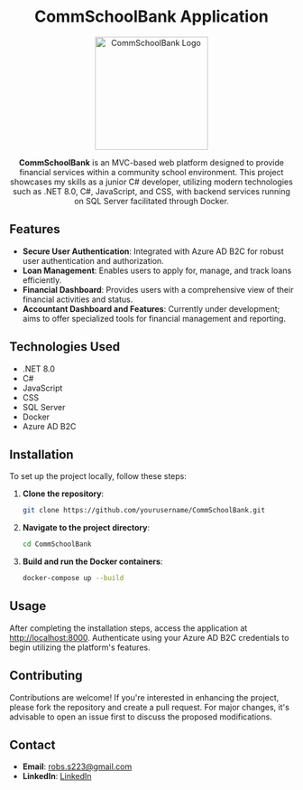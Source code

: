 
<h1 align="center">CommSchoolBank Application</h1>

<p align="center">
  <img src="https://i.imgur.com/2XYaOiY.png" alt="CommSchoolBank Logo" width="200">
</p>


<p align="center">
  <strong>CommSchoolBank</strong> is an MVC-based web platform designed to provide financial services within a community school environment. This project showcases my skills as a junior C# developer, utilizing modern technologies such as .NET 8.0, C#, JavaScript, and CSS, with backend services running on SQL Server facilitated through Docker.
</p>

## Features

- **Secure User Authentication**: Integrated with Azure AD B2C for robust user authentication and authorization.
- **Loan Management**: Enables users to apply for, manage, and track loans efficiently.
- **Financial Dashboard**: Provides users with a comprehensive view of their financial activities and status.
- **Accountant Dashboard and Features**: Currently under development; aims to offer specialized tools for financial management and reporting.

## Technologies Used

- .NET 8.0
- C#
- JavaScript
- CSS
- SQL Server
- Docker
- Azure AD B2C

## Installation

To set up the project locally, follow these steps:

1. **Clone the repository**:
   ```bash
   git clone https://github.com/yourusername/CommSchoolBank.git
   ```
2. **Navigate to the project directory**:
   ```bash
   cd CommSchoolBank
   ```
3. **Build and run the Docker containers**:
   ```bash
   docker-compose up --build
   ```

## Usage

After completing the installation steps, access the application at [http://localhost:8000](http://localhost:8000). Authenticate using your Azure AD B2C credentials to begin utilizing the platform's features.

## Contributing

Contributions are welcome! If you're interested in enhancing the project, please fork the repository and create a pull request. For major changes, it's advisable to open an issue first to discuss the proposed modifications.

## Contact

- **Email**: [robs.s223@gmail.com](mailto:robs.s223@gmail.com)
- **LinkedIn**: [LinkedIn](https://www.linkedin.com/in/robert-s-3aa8a6187/)
